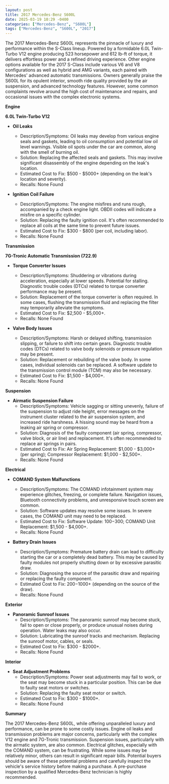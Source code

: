 ```yaml
---
layout: post
title: 2017 Mercedes-Benz S600L
date: 2025-03-19 10:29 -0400
categories: ["Mercedes-Benz", "S600L"]
tags: ["Mercedes-Benz", "S600L", "2017"]
---
```

The 2017 Mercedes-Benz S600L represents the pinnacle of luxury and performance within the S-Class lineup. Powered by a formidable 6.0L Twin-Turbo V12 engine producing 523 horsepower and 612 lb-ft of torque, it delivers effortless power and a refined driving experience. Other engine options available for the 2017 S-Class include various V6 and V8 configurations as well as hybrid and AMG variants, each paired with Mercedes' advanced automatic transmissions. Owners generally praise the S600L for its opulent interior, smooth ride quality provided by the air suspension, and advanced technology features. However, some common complaints revolve around the high cost of maintenance and repairs, and occasional issues with the complex electronic systems.

**Engine**

**6.0L Twin-Turbo V12**

*   **Oil Leaks**
    *   Description/Symptoms: Oil leaks may develop from various engine seals and gaskets, leading to oil consumption and potential low oil level warnings. Visible oil spots under the car are common, along with the smell of burning oil.
    *   Solution: Replacing the affected seals and gaskets. This may involve significant disassembly of the engine depending on the leak's location.
    *   Estimated Cost to Fix: $500 - $5000+ (depending on the leak's location and severity).
    *   Recalls: None Found

*   **Ignition Coil Failure**
    *   Description/Symptoms: The engine misfires and runs rough, accompanied by a check engine light. OBDII codes will indicate a misfire on a specific cylinder.
    *   Solution: Replacing the faulty ignition coil. It's often recommended to replace all coils at the same time to prevent future issues.
    *   Estimated Cost to Fix: $300 - $800 (per coil, including labor).
    *   Recalls: None Found

**Transmission**

**7G-Tronic Automatic Transmission (722.9)**

*   **Torque Converter Issues**
    *   Description/Symptoms: Shuddering or vibrations during acceleration, especially at lower speeds. Potential for stalling. Diagnostic trouble codes (DTCs) related to torque converter performance may be present.
    *   Solution: Replacement of the torque converter is often required. In some cases, flushing the transmission fluid and replacing the filter may temporarily alleviate the symptoms.
    *   Estimated Cost to Fix: $2,500 - $5,000+.
    *   Recalls: None Found

*   **Valve Body Issues**
    *   Description/Symptoms: Harsh or delayed shifting, transmission slipping, or failure to shift into certain gears. Diagnostic trouble codes (DTCs) related to valve body solenoids or pressure regulation may be present.
    *   Solution: Replacement or rebuilding of the valve body. In some cases, individual solenoids can be replaced. A software update to the transmission control module (TCM) may also be necessary.
    *   Estimated Cost to Fix: $1,500 - $4,000+.
    *   Recalls: None Found

**Suspension**

*   **Airmatic Suspension Failure**
    *   Description/Symptoms: Vehicle sagging or sitting unevenly, failure of the suspension to adjust ride height, error messages on the instrument cluster related to the air suspension system, and increased ride harshness. A hissing sound may be heard from a leaking air spring or compressor.
    *   Solution: Diagnosis of the faulty component (air spring, compressor, valve block, or air line) and replacement. It's often recommended to replace air springs in pairs.
    *   Estimated Cost to Fix: Air Spring Replacement: $1,000 - $3,000+ (per spring); Compressor Replacement: $1,000 - $2,500+.
    *   Recalls: None Found

**Electrical**

*   **COMAND System Malfunctions**
    *   Description/Symptoms: The COMAND infotainment system may experience glitches, freezing, or complete failure. Navigation issues, Bluetooth connectivity problems, and unresponsive touch screen are common.
    *   Solution: Software updates may resolve some issues. In severe cases, the COMAND unit may need to be replaced.
    *   Estimated Cost to Fix: Software Update: $100-$300; COMAND Unit Replacement: $1,500 - $4,000+.
    *   Recalls: None Found

*   **Battery Drain Issues**
    *   Description/Symptoms: Premature battery drain can lead to difficulty starting the car or a completely dead battery. This may be caused by faulty modules not properly shutting down or by excessive parasitic draw.
    *   Solution: Diagnosing the source of the parasitic draw and repairing or replacing the faulty component.
    *   Estimated Cost to Fix: $200-$1000+ (depending on the source of the draw).
    *   Recalls: None Found

**Exterior**

*   **Panoramic Sunroof Issues**
    *   Description/Symptoms: The panoramic sunroof may become stuck, fail to open or close properly, or produce unusual noises during operation. Water leaks may also occur.
    *   Solution: Lubricating the sunroof tracks and mechanism. Replacing the sunroof motor, cables, or seals.
    *   Estimated Cost to Fix: $300 - $2000+.
    *   Recalls: None Found

**Interior**

*   **Seat Adjustment Problems**
    *   Description/Symptoms: Power seat adjustments may fail to work, or the seat may become stuck in a particular position. This can be due to faulty seat motors or switches.
    *   Solution: Replacing the faulty seat motor or switch.
    *   Estimated Cost to Fix: $300 - $1000+.
    *   Recalls: None Found

**Summary**

The 2017 Mercedes-Benz S600L, while offering unparalleled luxury and performance, can be prone to some costly issues. Engine oil leaks and transmission problems are major concerns, particularly with the complex V12 engine and 7G-Tronic transmission. Suspension issues, particularly with the airmatic system, are also common. Electrical glitches, especially with the COMAND system, can be frustrating. While some issues may be relatively minor, others can result in significant repair bills. Potential buyers should be aware of these potential problems and carefully inspect the vehicle's service history before making a purchase. A pre-purchase inspection by a qualified Mercedes-Benz technician is highly recommended.

